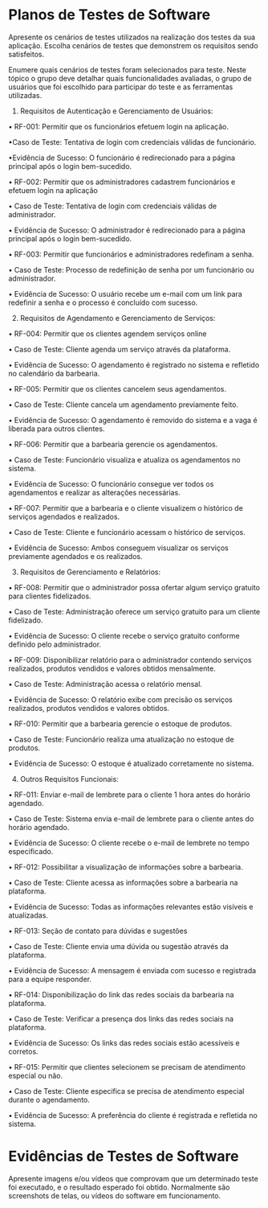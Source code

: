 # Planos de Testes de Software

Apresente os cenários de testes utilizados na realização dos testes da sua aplicação. Escolha cenários de testes que demonstrem os requisitos sendo satisfeitos.

Enumere quais cenários de testes foram selecionados para teste. Neste tópico o grupo deve detalhar quais funcionalidades avaliadas, o grupo de usuários que foi escolhido para participar do teste e as ferramentas utilizadas.


1. Requisitos de Autenticação e Gerenciamento de Usuários:
   
• RF-001: Permitir que os funcionários efetuem login na aplicação.

•Caso de Teste: Tentativa de login com credenciais válidas de funcionário.

•Evidência de Sucesso: O funcionário é redirecionado para a página principal após o login bem-sucedido.


• RF-002: Permitir que os administradores cadastrem funcionários e efetuem login na aplicação

• Caso de Teste: Tentativa de login com credenciais válidas de administrador.

• Evidência de Sucesso: O administrador é redirecionado para a página principal após o login bem-sucedido.


• RF-003: Permitir que funcionários e administradores redefinam a senha.

• Caso de Teste: Processo de redefinição de senha por um funcionário ou administrador.

• Evidência de Sucesso: O usuário recebe um e-mail com um link para redefinir a senha e o processo é concluído com sucesso.


2. Requisitos de Agendamento e Gerenciamento de Serviços:

   
• RF-004: Permitir que os clientes agendem serviços online

• Caso de Teste: Cliente agenda um serviço através da plataforma.

• Evidência de Sucesso: O agendamento é registrado no sistema e refletido no calendário da barbearia.


• RF-005: Permitir que os clientes cancelem seus agendamentos.

• Caso de Teste: Cliente cancela um agendamento previamente feito.

• Evidência de Sucesso: O agendamento é removido do sistema e a vaga é liberada para outros clientes.


• RF-006: Permitir que a barbearia gerencie os agendamentos.

• Caso de Teste: Funcionário visualiza e atualiza os agendamentos no sistema.

• Evidência de Sucesso: O funcionário consegue ver todos os agendamentos e realizar as alterações necessárias.


• RF-007: Permitir que a barbearia e o cliente visualizem o histórico de serviços agendados e realizados.

• Caso de Teste: Cliente e funcionário acessam o histórico de serviços.

• Evidência de Sucesso: Ambos conseguem visualizar os serviços previamente agendados e os realizados.


3. Requisitos de Gerenciamento e Relatórios:
   
   
• RF-008: Permitir que o administrador possa ofertar algum serviço gratuito para clientes fidelizados.

• Caso de Teste: Administração oferece um serviço gratuito para um cliente fidelizado.

• Evidência de Sucesso: O cliente recebe o serviço gratuito conforme definido pelo administrador.


• RF-009: Disponibilizar relatório para o administrador contendo serviços realizados, produtos vendidos e valores obtidos mensalmente.

• Caso de Teste: Administração acessa o relatório mensal.

• Evidência de Sucesso: O relatório exibe com precisão os serviços realizados, produtos vendidos e valores obtidos.


• RF-010: Permitir que a barbearia gerencie o estoque de produtos.

• Caso de Teste: Funcionário realiza uma atualização no estoque de produtos.

• Evidência de Sucesso: O estoque é atualizado corretamente no sistema.


4. Outros Requisitos Funcionais:

   
• RF-011: Enviar e-mail de lembrete para o cliente 1 hora antes do horário agendado.

• Caso de Teste: Sistema envia e-mail de lembrete para o cliente antes do horário agendado.

• Evidência de Sucesso: O cliente recebe o e-mail de lembrete no tempo especificado.


• RF-012: Possibilitar a visualização de informações sobre a barbearia.

• Caso de Teste: Cliente acessa as informações sobre a barbearia na plataforma.

• Evidência de Sucesso: Todas as informações relevantes estão visíveis e atualizadas.


• RF-013: Seção de contato para dúvidas e sugestões

• Caso de Teste: Cliente envia uma dúvida ou sugestão através da plataforma.

• Evidência de Sucesso: A mensagem é enviada com sucesso e registrada para a equipe responder.


• RF-014: Disponibilização do link das redes sociais da barbearia na plataforma.

• Caso de Teste: Verificar a presença dos links das redes sociais na plataforma.

• Evidência de Sucesso: Os links das redes sociais estão acessíveis e corretos.


• RF-015: Permitir que clientes selecionem se precisam de atendimento especial ou não.

• Caso de Teste: Cliente especifica se precisa de atendimento especial durante o agendamento.

• Evidência de Sucesso: A preferência do cliente é registrada e refletida no sistema.

 
# Evidências de Testes de Software

Apresente imagens e/ou vídeos que comprovam que um determinado teste foi executado, e o resultado esperado foi obtido. Normalmente são screenshots de telas, ou vídeos do software em funcionamento.
